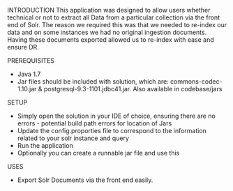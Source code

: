 INTRODUCTION
This application was designed to allow users whether technical or not to extract all Data from a particular collection via the front end of Solr. The reason we required this was that we needed to re-index our data and on some instances we had no original ingestion documents. Having these documents exported allowed us to re-index with ease and ensure DR.

PREREQUISITES
- Java 1.7
- Jar files should be included with solution, which are: commons-codec-1.10.jar & postgresql-9.3-1101.jdbc41.jar. Also available in codebase/jars

SETUP
- Simply open the solution in your IDE of choice, ensuring there are no errors - potential build path errors for location of Jars
- Update the config.proporties file to correspond to the information related to your solr instance and query
- Run the application
- Optionally you can create a runnable jar file and use this

USES
- Export Solr Documents via the front end easily.